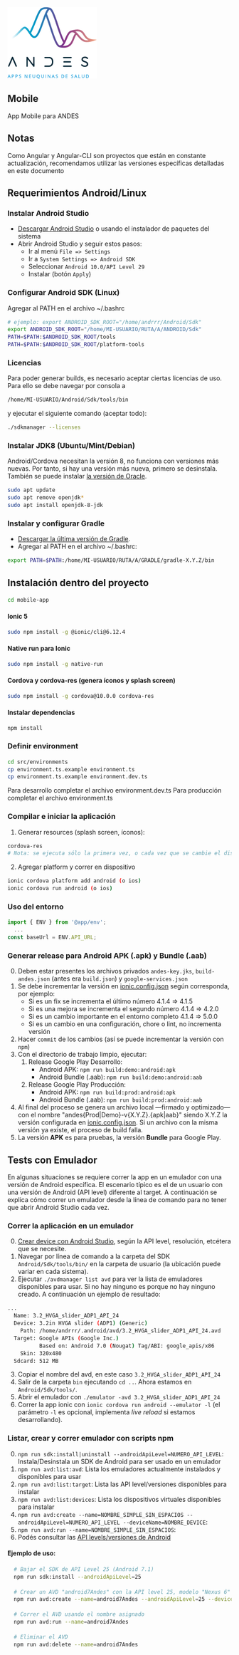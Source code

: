 ![ANDES](https://github.com/andes/andes.github.io/raw/master/images/logo.png)

## Mobile

App Mobile para ANDES

## Notas

Como Angular y Angular-CLI son proyectos que están en constante actualización, recomendamos utilizar las versiones específicas detalladas en este documento

## Requerimientos Android/Linux
### Instalar Android Studio
- [Descargar Android Studio](https://developer.android.com/studio/) o usando el instalador de paquetes del sistema
- Abrir Android Studio y seguir estos pasos:
    * Ir al menú `File => Settings`
    * Ir a `System Settings => Android SDK`
    * Seleccionar `Android 10.0/API Level 29`
    * Instalar (botón `Apply`)
### Configurar Android SDK (Linux)
Agregar al PATH en el archivo ~/.bashrc
```bash
# ejemplo: export ANDROID_SDK_ROOT="/home/andrrr/Android/Sdk"
export ANDROID_SDK_ROOT="/home/MI-USUARIO/RUTA/A/ANDROID/Sdk"
PATH=$PATH:$ANDROID_SDK_ROOT/tools 
PATH=$PATH:$ANDROID_SDK_ROOT/platform-tools
```
### Licencias
Para poder generar builds, es necesario aceptar ciertas licencias de uso. Para ello se debe navegar por consola a 

```bash
/home/MI-USUARIO/Android/Sdk/tools/bin
``` 
y ejecutar el siguiente comando (aceptar todo):

```bash
./sdkmanager --licenses
```

### Instalar JDK8 (Ubuntu/Mint/Debian)
Android/Cordova necesitan la versión 8, no funciona con versiones más nuevas. Por tanto, si hay una versión más nueva, primero se desinstala. 
También se puede instalar [la versión de Oracle](https://www.oracle.com/ar/java/technologies/javase/javase-jdk8-downloads.html).
```bash
sudo apt update
sudo apt remove openjdk*
sudo apt install openjdk-8-jdk
```

### Instalar y configurar Gradle
- [Descargar la última versión de Gradle](https://gradle.org/releases/).
- Agregar al PATH en el archivo ~/.bashrc:
```bash
export PATH=$PATH:/home/MI-USUARIO/RUTA/A/GRADLE/gradle-X.Y.Z/bin
```

## Instalación dentro del proyecto
```bash
cd mobile-app
```


#### Ionic 5

```bash
sudo npm install -g @ionic/cli@6.12.4
```

#### Native run para Ionic
```bash
sudo npm install -g native-run
```

#### Cordova y cordova-res (genera íconos y splash screen)
```bash
sudo npm install -g cordova@10.0.0 cordova-res
```

#### Instalar dependencias
```
npm install
```

### Definir environment

```bash
cd src/environments
cp environment.ts.example environment.ts
cp environment.ts.example environment.dev.ts
```
Para desarrollo completar el archivo environment.dev.ts
Para producción completar el archivo environment.ts

### Compilar e iniciar la aplicación

1. Generar resources (splash screen, íconos):
```bash
cordova-res
# Nota: se ejecuta sólo la primera vez, o cada vez que se cambie el diseño de íconos o splash screen
```

2. Agregar platform y correr en dispositivo
```bash
ionic cordova platform add android (o ios)
ionic cordova run android (o ios) 
```

### Uso del entorno

```typescript
import { ENV } from '@app/env';
  ...
const baseUrl = ENV.API_URL;  
```

### Generar release para **Android** APK (.apk) y Bundle (.aab)

0. Deben estar presentes los archivos privados `andes-key.jks`, `build-andes.json` (antes era `build.json`) y `google-services.json`
1. Se debe incrementar la versión en [ionic.config.json](ionic.config.json) según corresponda, por ejemplo:
    - Si es un fix se incrementa el último número 4.1.4 => 4.1.5
    - Si es una mejora se incrementa el segundo número 4.1.4 => 4.2.0
    - Si es un cambio importante en el entorno completo 4.1.4 => 5.0.0
    - Si es un cambio en una configuración, chore o lint, no incrementa versión
2. Hacer `commit` de los cambios (así se puede incrementar la versión con `npm`)
3. Con el directorio de trabajo limpio, ejecutar:
    1. Release Google Play Desarrollo:
        - Android APK: `npm run build:demo:android:apk`
        - Android Bundle (.aab): `npm run build:demo:android:aab`
    2. Release Google Play Producción:
        - Android APK: `npm run build:prod:android:apk`
        - Android Bundle (.aab): `npm run build:prod:android:aab`
4. Al final del proceso se genera un archivo local —firmado y optimizado— con el nombre "andes{Prod|Demo}-v{X.Y.Z}.{apk|aab}" siendo X.Y.Z la versión configurada en [ionic.config.json](ionic.config.json). Si un archivo con la misma versión ya existe, el proceso de build falla.
5. La versión **APK** es para pruebas, la versión **Bundle** para Google Play.

## Tests con Emulador
En algunas situaciones se requiere correr la app en un emulador con una versión de Android específica. El escenario típico es el de un usuario con una versión de Android (API level) diferente al target.
A continuación se explica cómo correr un emulador desde la línea de comando para no tener que abrir Android Studio cada vez.

### Correr la aplicación en un emulador
0. [Crear device con Android Studio](https://developer.android.com/studio/run/managing-avds), según la API level, resolución, etcétera que se necesite.
1. Navegar por línea de comando a la carpeta del SDK `Android/Sdk/tools/bin/` en la carpeta de usuario (la ubicación puede variar en cada sistema).
2. Ejecutar `./avdmanager list avd` para ver la lista de emuladores disponibles para usar. Si no hay ninguno es porque no hay ninguno creado. A continuación un ejemplo de resultado:
```bash
...
  Name: 3.2_HVGA_slider_ADP1_API_24
  Device: 3.2in HVGA slider (ADP1) (Generic)
    Path: /home/andrrr/.android/avd/3.2_HVGA_slider_ADP1_API_24.avd
  Target: Google APIs (Google Inc.)
          Based on: Android 7.0 (Nougat) Tag/ABI: google_apis/x86
    Skin: 320x480
  Sdcard: 512 MB
```
3. Copiar el nombre del avd, en este caso `3.2_HVGA_slider_ADP1_API_24` 
4. Salir de la carpeta `bin` ejecutando `cd ..`. Ahora estamos en `Android/Sdk/tools/`.
5. Abrir el emulador con `./emulator -avd 3.2_HVGA_slider_ADP1_API_24`
6. Correr la app ionic con `ionic cordova run android --emulator -l` (el parámetro `-l` es opcional, implementa _live reload_ si estamos desarrollando).

### Listar, crear y correr emulador con scripts npm
0. `npm run sdk:install|uninstall --androidApiLevel=NUMERO_API_LEVEL`: Instala/Desinstala un SDK de Android para ser usado en un emulador
1. `npm run avd:list:avd`: Lista los emuladores actualmente instalados y disponibles para usar
2. `npm run avd:list:target`: Lista las API level/versiones disponibles para instalar
3. `npm run avd:list:devices`: Lista los dispositivos virtuales disponibles para instalar
4. `npm run avd:create --name=NOMBRE_SIMPLE_SIN_ESPACIOS --androidApiLevel=NUMERO_API_LEVEL --deviceName=NOMBRE_DEVICE`:
5. `npm run avd:run --name=NOMBRE_SIMPLE_SIN_ESPACIOS`:
6. Podés consultar las [API levels/versiones de Android](https://developer.android.com/studio/releases/platforms)

#### Ejemplo de uso:
```bash
  # Bajar el SDK de API Level 25 (Android 7.1)
  npm run sdk:install --androidApiLevel=25

  # Crear un AVD "android7Andes" con la API level 25, modelo "Nexus 6"
  npm run avd:create --name=android7Andes --androidApiLevel=25 --deviceName="Nexus 6"

  # Correr el AVD usando el nombre asignado
  npm run avd:run --name=android7Andes

  # Eliminar el AVD
  npm run avd:delete --name=android7Andes
```
